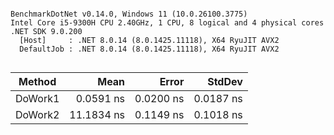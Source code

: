 ```

BenchmarkDotNet v0.14.0, Windows 11 (10.0.26100.3775)
Intel Core i5-9300H CPU 2.40GHz, 1 CPU, 8 logical and 4 physical cores
.NET SDK 9.0.200
  [Host]     : .NET 8.0.14 (8.0.1425.11118), X64 RyuJIT AVX2
  DefaultJob : .NET 8.0.14 (8.0.1425.11118), X64 RyuJIT AVX2


```
| Method  | Mean       | Error     | StdDev    |
|-------- |-----------:|----------:|----------:|
| DoWork1 |  0.0591 ns | 0.0200 ns | 0.0187 ns |
| DoWork2 | 11.1834 ns | 0.1149 ns | 0.1018 ns |
